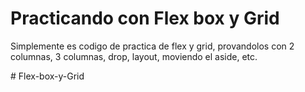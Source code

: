 # Practicando con Flex box y Grid

<p>Simplemente es codigo de practica de flex y grid, provandolos con 2 columnas, 3 columnas, drop, layout, moviendo el aside, etc.</p># Flex-box-y-Grid

